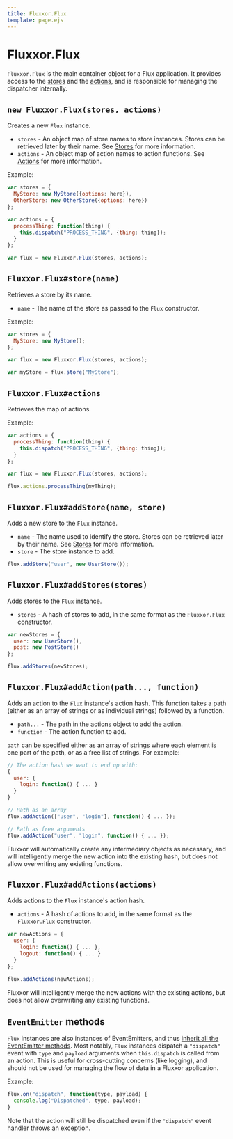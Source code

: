 ```yaml
---
title: Fluxxor.Flux
template: page.ejs
---
```


Fluxxor.Flux
============

`Fluxxor.Flux` is the main container object for a Flux application. It provides access to the [stores](/documentation/stores.html) and the [actions](/documentation/actions.html), and is responsible for managing the dispatcher internally.

## `new Fluxxor.Flux(stores, actions)`

Creates a new `Flux` instance.

* `stores` - An object map of store names to store instances. Stores can be retrieved later by their name. See [Stores](/documentation/stores.html) for more information.
* `actions` - An object map of action names to action functions. See [Actions](/documentation/actions.html) for more information.

Example:

```javascript
var stores = {
  MyStore: new MyStore({options: here}),
  OtherStore: new OtherStore({options: here})
};

var actions = {
  processThing: function(thing) {
    this.dispatch("PROCESS_THING", {thing: thing});
  }
};

var flux = new Fluxxor.Flux(stores, actions);
```

## `Fluxxor.Flux#store(name)`

Retrieves a store by its name.

* `name` - The name of the store as passed to the `Flux` constructor.

Example:

```javascript
var stores = {
  MyStore: new MyStore();
};

var flux = new Fluxxor.Flux(stores, actions);

var myStore = flux.store("MyStore");
```

## `Fluxxor.Flux#actions`

Retrieves the map of actions.

Example:

```javascript
var actions = {
  processThing: function(thing) {
    this.dispatch("PROCESS_THING", {thing: thing});
  }
};

var flux = new Fluxxor.Flux(stores, actions);

flux.actions.processThing(myThing);
```

## `Fluxxor.Flux#addStore(name, store)`

Adds a new store to the `Flux` instance.

* `name` - The name used to identify the store. Stores can be retrieved later by their name. See [Stores](/documentation/stores.html) for more information.
* `store` - The store instance to add.

```javascript
flux.addStore("user", new UserStore());
```

## `Fluxxor.Flux#addStores(stores)`

Adds stores to the `Flux` instance.

* `stores` - A hash of stores to add, in the same format as the `Fluxxor.Flux` constructor.

```javascript
var newStores = {
  user: new UserStore(),
  post: new PostStore()
};

flux.addStores(newStores);
```

## `Fluxxor.Flux#addAction(path..., function)`

Adds an action to the `Flux` instance's action hash. This function takes a path (either as an array of strings or as individual strings) followed by a function.

* `path...` - The path in the actions object to add the action.
* `function` - The action function to add.

`path` can be specified either as an array of strings where each element is one part of the path, or as a free list of strings. For example:

```javascript
// The action hash we want to end up with:
{
  user: {
    login: function() { ... }
  }
}

// Path as an array
flux.addAction(["user", "login"], function() { ... });

// Path as free arguments
flux.addAction("user", "login", function() { ... });
```

Fluxxor will automatically create any intermediary objects as necessary, and will intelligently merge the new action into the existing hash, but does not allow overwriting any existing functions.

## `Fluxxor.Flux#addActions(actions)`

Adds actions to the `Flux` instance's action hash.

* `actions` - A hash of actions to add, in the same format as the `Fluxxor.Flux` constructor.

```javascript
var newActions = {
  user: {
    login: function() { ... },
    logout: function() { ... }
  }
};

flux.addActions(newActions);
```

Fluxxor will intelligently merge the new actions with the existing actions, but does not allow overwriting any existing functions.

## `EventEmitter` methods

`Flux` instances are also instances of EventEmitters, and thus [inherit all the EventEmitter methods](http://nodejs.org/api/events.html#events_class_events_eventemitter). Most notably, `Flux` instances dispatch a `"dispatch"` event with `type` and `payload` arguments when `this.dispatch` is called from an action. This is useful for cross-cutting concerns (like logging), and should not be used for managing the flow of data in a Fluxxor application.

Example:

```javascript
flux.on("dispatch", function(type, payload) {
  console.log("Dispatched", type, payload);
}
```

Note that the action will still be dispatched even if the `"dispatch"` event handler throws an exception.
